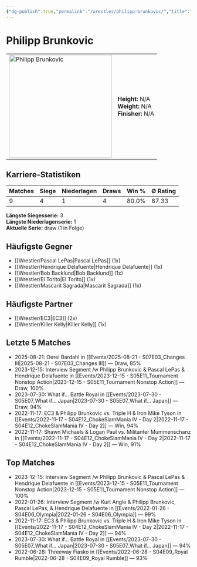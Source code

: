 ```yaml
---
{"dg-publish":true,"permalink":"/wrestler/philipp-brunkovic/","title":"Philipp Brunkovic","tags":["wrestler"],"noteIcon":""}
---
```



# Philipp Brunkovic

<table>
        <tr>
        <td><img src="https://github.com/CptSpaulding1980/choke-slam-wrestling/releases/download/images/Philipp_Brunkovic.png" width="280" alt="Philipp Brunkovic"></td>
        <td>
        <b>Height:</b> N/A<br>
        <b>Weight:</b> N/A<br>
        <b>Finisher:</b> N/A<br>
        </td>
        </tr>
        </table>
        

## Karriere-Statistiken

| Matches | Siege | Niederlagen | Draws | Win % | Ø Rating |
|---------|-------|-------------|-------|-------|-----------|
| 9 | 4 | 1 | 4 | 80.0% | 87.33 |

**Längste Siegesserie:** 3<br>**Längste Niederlagenserie:** 1<br>**Aktuelle Serie:** draw (1 in Folge)


## Häufigste Gegner
- [[Wrestler/Pascal LePas\|Pascal LePas]] (1x)
- [[Wrestler/Hendrique Delafuente\|Hendrique Delafuente]] (1x)
- [[Wrestler/Bob Backlund\|Bob Backlund]] (1x)
- [[Wrestler/El Torito\|El Torito]] (1x)
- [[Wrestler/Mascarit Sagrada\|Mascarit Sagrada]] (1x)

## Häufigste Partner
- [[Wrestler/EC3\|EC3]] (2x)
- [[Wrestler/Killer Kelly\|Killer Kelly]] (1x)

## Letzte 5 Matches
- 2025-08-21: Oerel Bardahl in [[Events/2025-08-21 - S07E03_Changes III\|2025-08-21 - S07E03_Changes III]] — Draw, 85%
- 2023-12-15: Interview Segment /w Philipp Brunkovic & Pascal LePas & Hendrique Delafuente in [[Events/2023-12-15 - S05E11_Tournament Nonstop Action\|2023-12-15 - S05E11_Tournament Nonstop Action]] — Draw, 100%
- 2023-07-30: What if... Battle Royal in [[Events/2023-07-30 - S05E07_What if... Japan\|2023-07-30 - S05E07_What if... Japan]] — Draw, 94%
- 2022-11-17: EC3 & Philipp Brunkovic vs. Triple H & Iron Mike Tyson in [[Events/2022-11-17 - S04E12_ChokeSlamMania IV - Day 2\|2022-11-17 - S04E12_ChokeSlamMania IV - Day 2]] — Win, 94%
- 2022-11-17: Shawn Michaels & Logan Paul vs. Militanter Mummenschanz in [[Events/2022-11-17 - S04E12_ChokeSlamMania IV - Day 2\|2022-11-17 - S04E12_ChokeSlamMania IV - Day 2]] — Win, 91%

## Top Matches
- 2023-12-15: Interview Segment /w Philipp Brunkovic & Pascal LePas & Hendrique Delafuente in [[Events/2023-12-15 - S05E11_Tournament Nonstop Action\|2023-12-15 - S05E11_Tournament Nonstop Action]] — 100%
- 2022-01-26: Interview Segment /w Kurt Angle & Philipp Brunkovic, Pascal LePas, & Hendrique Delafuente in [[Events/2022-01-26 - S04E06_Olympia\|2022-01-26 - S04E06_Olympia]] — 99%
- 2022-11-17: EC3 & Philipp Brunkovic vs. Triple H & Iron Mike Tyson in [[Events/2022-11-17 - S04E12_ChokeSlamMania IV - Day 2\|2022-11-17 - S04E12_ChokeSlamMania IV - Day 2]] — 94%
- 2023-07-30: What if... Battle Royal in [[Events/2023-07-30 - S05E07_What if... Japan\|2023-07-30 - S05E07_What if... Japan]] — 94%
- 2022-06-28: Threeway Fiasko in [[Events/2022-06-28 - S04E09_Royal Rumble\|2022-06-28 - S04E09_Royal Rumble]] — 93%
